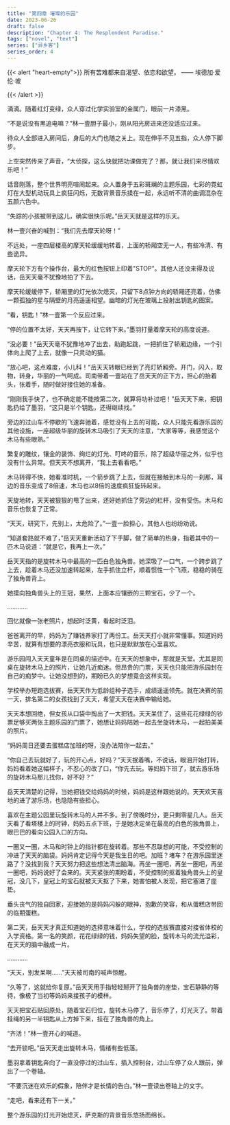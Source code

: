 ```yaml
---
title: "第四章 璀璨的乐园"
date: 2023-06-26
draft: false
description: "Chapter 4: The Resplendent Paradise."
tags: ["novel", "text"]
series: ["异乡客"]
series_order: 4
---
```


{{< alert "heart-empty">}}
所有苦难都来自渴望、依恋和欲望。 —— 埃德加·爱伦·坡

{{< /alert >}}

滴滴。随着红灯变绿，众人穿过化学实验室的金属门，眼前一片漆黑。

“不是说没有黑追电嘛？”林一壹胆子最小，刚从阳光房进来还没适应过来。

待众人全部进入房间后，身后的大门也随之关上。现在伸手不见五指，众人停下脚步。

上空突然传来了声音，“大侦探，这么快就把功课做完了？那，就让我们来尽情欢乐吧！”

话音刚落，整个世界明亮喧闹起来。众人置身于五彩斑斓的主题乐园，七彩的霓虹灯在大型机动玩具上疯狂闪烁，无数背景音乐揉在一起，永远听不清的曲调混杂在五颜六色中。

“失踪的小孩被带到这儿，确实很快乐呢。”岳天天就是这样的乐天。

林一壹兴奋的喊到：“我们先去摩天轮呀！”

不远处，一座四层楼高的摩天轮缓缓地转着，上面的轿厢空无一人，有些冷清、有些诡异。

摩天轮下方有个操作台，最大的红色按钮上印着"STOP"。其他人还没来得及说话，岳天天毫不犹豫地拍了下去。

摩天轮缓缓停下，轿厢里的灯光依次熄灭，只留下8点钟方向的轿厢还亮着，仿佛一颗孤独的星与隔壁的月亮遥遥相望。幽暗的灯光在玻璃上投射出钥匙的图案。

“看，钥匙！”林一壹第一个反应过来。

“停的位置不太好，天天再按下，让它转下来。”墨羽打量着摩天轮的高度说道。

“没必要！”岳天天毫不犹豫地冲了出去，助跑起跳，一把抓住了轿厢边缘，一个引体向上爬了上去，就像一只灵动的猫。

"放心吧，这点难度，小儿科！"岳天天转眼已经到了亮灯轿厢旁。开门，闪入，取物，转身，华丽的一气呵成。司南带着一壹站在了岳天天的正下方，担心的抬着头，张着手，随时做好接住她的准备。

“刚刚我手快了，也不确定能不能按第二次，就算将功补过吧！”岳天天下来，把钥匙扔给了墨羽，“这只是半个钥匙，还得继续找。”

旁边的过山车不停歇的飞速奔驰着，感觉没有上去的可能，众人只能先看游乐园的其他设施，一座超级华丽的旋转木马吸引了天天的注意，“大家等等，我感觉这个木马有些眼熟。”

繁复的雕纹，镶金的装饰、绚烂的灯光、叮咚的音乐，除了超级华丽之外，似乎也没有什么异常。但天天不想离开，“我上去看看吧。”

木马转得不快，她看准时机，一个箭步跳了上去，但就在接触到木马的一刹那，耳边的音乐变成了8倍速，木马也以8倍的速度疯狂旋转起来。

天旋地转，天天被狠狠的甩了出来，还好她抓住了旁边的栏杆，没有受伤。木马和音乐也恢复了正常。

“天天，研究下，先别上，太危险了。”一壹一脸担心，其他人也纷纷劝说。

“知道套路就不难了，”岳天天重新活动了下手脚，做了简单的热身，指着其中的一匹木马说道：“就是它，我再上一次。”

岳天天指的是旋转木马中最高的一匹白色独角兽。她深吸了一口气，一个跨步跳了上去，趁着木马还没加速转起来，左手抓住立杆，顺着惯性一个飞燕，稳稳的骑在了独角兽背上。

她摸向独角兽头上的王冠，果然，上面本应镶嵌的三颗宝石，少了一个。

…………

回忆就像一张老照片，想起时泛黄，看起时泛泪。

爸爸离开的早，妈妈为了赚钱养家打了两份工。岳天天打小就非常懂事。知道妈妈辛苦，就算有想要的漂亮衣服和玩具，也只是默默放在心里喜欢。

游乐园闯入天天童年是在同桌的描述中。在天天的想象中，那就是天堂。尤其是同桌在旋转木马上的照片，让她几近痴迷。但昂贵的门票，天天也只能把游乐园封在自己的痴梦中。让她没想到的，期盼已久的梦想竟会这样实现。

学校举办短跑选拔赛，岳天天作为低龄组种子选手，成绩遥遥领先。就在决赛的前一天，排名第二的女孩找到了天天，希望天天在决赛中输给她。

天天本想回绝，但女孩从口袋中掏出了一大把钱。天天呆住了，这些花花绿绿的钞票足够买两张主题乐园的门票了，她想让妈妈陪她一起去坐旋转木马，一起拍美美的照片。

“妈妈周日还要去蛋糕店加班的呀，没办法陪你一起去。”

“你自己去玩就好了，玩的开心点，好吗？”天天抿着嘴，不说话，眼泪开始打转，妈妈看着她这幅样子，不忍心的改了口，“你先去玩。等妈妈下班了，就去游乐场的旋转木马那儿找你，好不好？”

岳天天清楚的记得，当她把钱交给妈妈的时候，妈妈是这样跟她说的。天天欢天喜地的进了游乐场，也隐隐有些担心。

喜欢在主题公园里玩旋转木马的人并不多。到了傍晚时分，更只剩零星几人。岳天天看了看塔楼上的时钟，妈妈五点下班，于是她决定坐在最高的白色的独角兽上，眼巴巴的看向公园入口的方向。

一圈又一圈，木马和时钟上的指针都在旋转着。那些不忍联想的可能，不受控制的冲进了天天的脑袋。妈妈肯定记得今天是我生日的吧。加班？堵车？在游乐园里迷路了？没找到我？天天努力把这些想法清出脑海。再坐一圈吧，再坐一圈吧，再坐一圈吧，妈妈说好了会来的。天天紧张的期盼着，不受控制的抠着独角兽头上的皇冠，没几下，皇冠上的宝石就被天天抠了下来，她害怕被人发现，把它塞进了座垫。

垂头丧气的独自回家，迎接她的是妈妈闪躲的眼神，抱歉的笑容，和从蛋糕店带回的临期蛋糕。

第二天，岳天天才真正知道她的选择意味着什么，学校的选拔赛直接对接省体校的入学资格。第一名的笑颜，花花绿绿的钱，妈妈失望的脸，旋转木马的流光溢彩，在天天的脑中融成一片。

…………

“天天，别发呆啊……”天天被司南的喊声惊醒。

“久等了，这就给你复原。”岳天天用手指轻轻掰开了独角兽的座垫，宝石静静的等待，像极了当初等妈妈来接孩子的模样。

天天把宝石贴回原处，随着宝石归位，旋转木马停了，音乐停了，灯光灭了。带着挂绳的另一半钥匙从上方掉下来，挂在了独角兽的角上。

“齐活！”林一壹开心的喊道。

“去开锁吧。”岳天天走出旋转木马，情绪有些低落。

墨羽拿着钥匙奔向了一直没停过的过山车，插入控制台，过山车停了众人跟前，弹出了一个卷轴。

“不要沉迷在欢乐的假象，陪伴才是长情的告白。”林一壹读出卷轴上的文字。

“走吧，看来还有下一关。”

整个游乐园的灯光开始熄灭，萨克斯的背景音乐悠扬而绵长。
